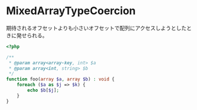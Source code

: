 # MixedArrayTypeCoercion

期待されるオフセットよりも小さいオフセットで配列にアクセスしようとしたときに発せられる。

```php
<?php

/**
 * @param array<array-key, int> $a
 * @param array<int, string> $b
 */
function foo(array $a, array $b) : void {
    foreach ($a as $j => $k) {
        echo $b[$j];
    }
}
```
